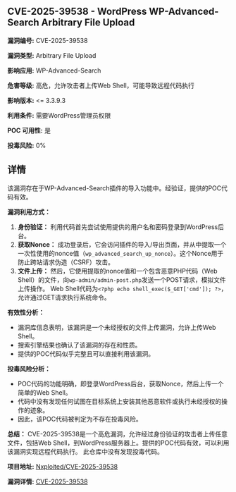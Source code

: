 ## CVE-2025-39538 - WordPress WP-Advanced-Search Arbitrary File Upload

**漏洞编号:** CVE-2025-39538

**漏洞类型:** Arbitrary File Upload

**影响应用:** WP-Advanced-Search

**危害等级:** 高危，允许攻击者上传Web Shell，可能导致远程代码执行

**影响版本:** <= 3.3.9.3

**利用条件:** 需要WordPress管理员权限

**POC 可用性:** 是

**投毒风险:** 0%

## 详情

该漏洞存在于WP-Advanced-Search插件的导入功能中。经验证，提供的POC代码有效。

**漏洞利用方式：**
1.  **身份验证：** 利用代码首先尝试使用提供的用户名和密码登录到WordPress后台。
2.  **获取Nonce：** 成功登录后，它会访问插件的导入/导出页面，并从中提取一个一次性使用的nonce值（`wp_advanced_search_up_nonce`）。这个Nonce用于防止跨站请求伪造（CSRF）攻击。
3.  **文件上传：**  然后，它使用提取的nonce值和一个包含恶意PHP代码（Web Shell）的文件，向`wp-admin/admin-post.php`发送一个POST请求，模拟文件上传操作。  Web Shell代码为`<?php echo shell_exec($_GET['cmd']); ?>`，允许通过GET请求执行系统命令。

**有效性分析：**
*   漏洞库信息表明，该漏洞是一个未经授权的文件上传漏洞，允许上传Web Shell。
*   搜索引擎结果也确认了该漏洞的存在和性质。
*   提供的POC代码似乎完整且可以直接利用该漏洞。

**投毒风险分析：**
*   POC代码的功能明确，即登录WordPress后台，获取Nonce，然后上传一个简单的Web Shell。
*   代码中没有发现任何试图在目标系统上安装其他恶意软件或执行未经授权的操作的迹象。
*   因此，该POC代码被判定为不存在投毒风险。

**总结：**
CVE-2025-39538是一个高危漏洞，允许经过身份验证的攻击者上传任意文件，包括Web Shell，到WordPress服务器上。提供的POC代码有效，可以利用该漏洞实现远程代码执行。 此仓库中没有发现投毒代码。

**项目地址:** [Nxploited/CVE-2025-39538](https://github.com/Nxploited/CVE-2025-39538)

**漏洞详情:** [CVE-2025-39538](https://nvd.nist.gov/vuln/detail/CVE-2025-39538)